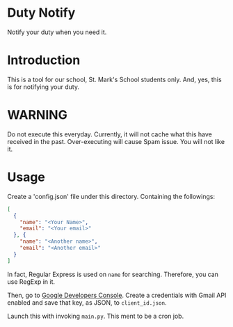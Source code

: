 # Duty Notify
Notify your duty when you need it.

# Introduction
This is a tool for our school, St. Mark's School students only.
And, yes, this is for notifying your duty.

# WARNING
Do not execute this everyday. Currently, it will not cache what this have received in the past.
Over-executing will cause Spam issue. You will not like it.

# Usage
Create a 'config.json' file under this directory. Containing the followings:
```json
[
  {
    "name": "<Your Name>",
    "email": "<Your email>"
  }, {
    "name": "<Another name>",
    "email": "<Another email>"
  }
]
```

In fact, Regular Express is used on `name` for searching. Therefore, you can use RegExp in it.

Then, go to [Google Developers Console](https://console.developers.google.com).
Create a credentials with Gmail API enabled and save that key, as JSON, to `client_id.json`.

Launch this with invoking `main.py`. This ment to be a cron job.
